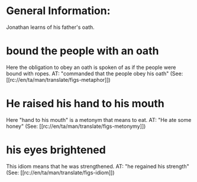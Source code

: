 # General Information:

Jonathan learns of his father's oath.

# bound the people with an oath

Here the obligation to obey an oath is spoken of as if the people were bound with ropes. AT: "commanded that the people obey his oath" (See: [[rc://en/ta/man/translate/figs-metaphor]])

# He raised his hand to his mouth

Here "hand to his mouth" is a metonym that means to eat. AT: "He ate some honey" (See: [[rc://en/ta/man/translate/figs-metonymy]])

# his eyes brightened

This idiom means that he was strengthened. AT: "he regained his strength" (See: [[rc://en/ta/man/translate/figs-idiom]])

